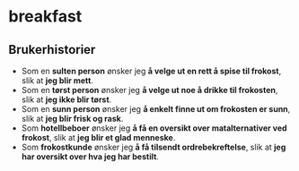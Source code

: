 # breakfast

## Brukerhistorier
* Som en **sulten person** ønsker jeg **å velge ut en rett å spise til frokost**, slik at **jeg blir mett**.
* Som en **tørst person** ønsker jeg **å velge ut noe å drikke til frokosten**, slik at **jeg ikke blir tørst**.
* Som en **sunn person** ønsker jeg **å enkelt finne ut om frokosten er sunn**, slik at **jeg blir frisk og rask**.
* Som **hotellbeboer** ønsker jeg **å få en oversikt over matalternativer ved frokost**, slik at **jeg blir et glad menneske**.
* Som **frokostkunde** ønsker jeg **å få tilsendt ordrebekreftelse**, slik at **jeg har oversikt over hva jeg har bestilt**.
